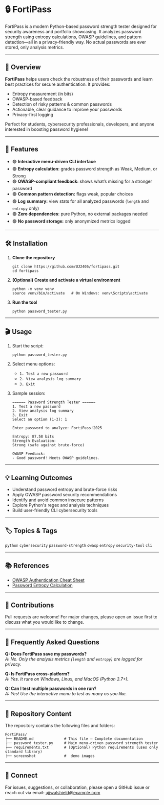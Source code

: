 # 🔒 FortiPass

FortiPass is a modern Python-based password strength tester designed for security awareness and portfolio showcasing. It analyzes password strength using entropy calculations, OWASP guidelines, and pattern detection—all in a privacy-friendly way. No actual passwords are ever stored, only analysis metrics.

---

## 🎯 Overview

**FortiPass** helps users check the robustness of their passwords and learn best practices for secure authentication. It provides:

- Entropy measurement (in bits)
- OWASP-based feedback
- Detection of risky patterns & common passwords
- Actionable, clear guidance to improve your passwords
- Privacy-first logging

Perfect for students, cybersecurity professionals, developers, and anyone interested in boosting password hygiene!

---

## 🚀 Features

- 🟢 **Interactive menu-driven CLI interface**
- 🟢 **Entropy calculation:** grades password strength as Weak, Medium, or Strong
- 🟢 **OWASP-compliant feedback:** shows what’s missing for a stronger password
- 🟢 **Common pattern detection:** flags weak, popular choices
- 🟢 **Log summary:** view stats for all analyzed passwords (`length` and `entropy` only)
- 🟢 **Zero dependencies:** pure Python, no external packages needed
- 🟢 **No password storage:** only anonymized metrics logged

---

## 🛠️ Installation

1. **Clone the repository**
    ```
    git clone https://github.com/UJ2406/fortipass.git
    cd fortipass
    ```

2. **(Optional) Create and activate a virtual environment**
    ```
    python -m venv venv
    source venv/bin/activate   # On Windows: venv\Scripts\activate
    ```

3. **Run the tool**
    ```
    python password_tester.py
    ```

---

## 🎬 Usage

1. Start the script:
    ```
    python password_tester.py
    ```
2. Select menu options:
   - `1. Test a new password`
   - `2. View analysis log summary`
   - `3. Exit`

3. Sample session:
    ```
    ====== Password Strength Tester ======
    1. Test a new password
    2. View analysis log summary
    3. Exit
    Select an option (1-3): 1

    Enter password to analyze: FortiPass!2025

    Entropy: 87.58 bits
    Strength Evaluation:
    Strong (safe against brute-force)

    OWASP Feedback:
    - Good password! Meets OWASP guidelines.
    ```

---


## 💡 Learning Outcomes

- Understand password entropy and brute-force risks
- Apply OWASP password security recommendations
- Identify and avoid common insecure patterns
- Explore Python's regex and analysis techniques
- Build user-friendly CLI cybersecurity tools

---

## 🏷️ Topics & Tags

`python` `cybersecurity` `password-strength` `owasp` `entropy` `security-tool` `cli`

---

## 📚 References

- [OWASP Authentication Cheat Sheet](https://cheatsheetseries.owasp.org/cheatsheets/Authentication_Cheat_Sheet.html)
- [Password Entropy Calculation](https://en.wikipedia.org/wiki/Password_strength)

---

## 👏 Contributions

Pull requests are welcome! For major changes, please open an issue first to discuss what you would like to change.

---

## 🙋 Frequently Asked Questions

**Q: Does FortiPass save my passwords?**  
*A: No. Only the analysis metrics (`length` and `entropy`) are logged for privacy.*

**Q: Is FortiPass cross-platform?**  
*A: Yes. It runs on Windows, Linux, and MacOS (Python 3.7+).*

**Q: Can I test multiple passwords in one run?**  
*A: Yes! Use the interactive menu to test as many as you like.*

---

## 📁 Repository Content

The repository contains the following files and folders:
```
FortiPass/
├── README.md              # This file – Complete documentation
├── password_tester.py     # Main menu-driven password strength tester
├── requirements.txt       # (Optional) Python requirements (uses only standard library)
├── screenshot             #  demo images

```
---


## 🔗 Connect

For issues, suggestions, or collaboration, please open a GitHub issue or reach out via email: ujjwalshield@example.com

---



